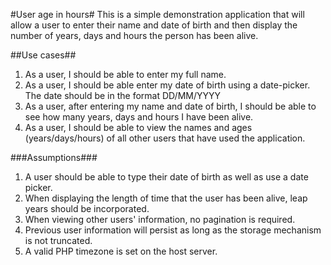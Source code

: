 #User age in hours#
This is a simple demonstration application that will allow a user to enter their name and date of birth and then display the number of years, days and hours the person has been alive.

##Use cases##
1. As a user, I should be able to enter my full name.
2. As a user, I should be able enter my date of birth using a date-picker. The date should be in the format DD/MM/YYYY
3. As a user, after entering my name and date of birth, I should be able to see how many years, days and hours I have been alive.
4. As a user, I should be able to view the names and ages (years/days/hours) of all other users that have used the application.

###Assumptions###
1. A user should be able to type their date of birth as well as use a date picker.
2. When displaying the length of time that the user has been alive, leap years should be incorporated.
3. When viewing other users' information, no pagination is required.
4. Previous user information will persist as long as the storage mechanism is not truncated.
5. A valid PHP timezone is set on the host server.